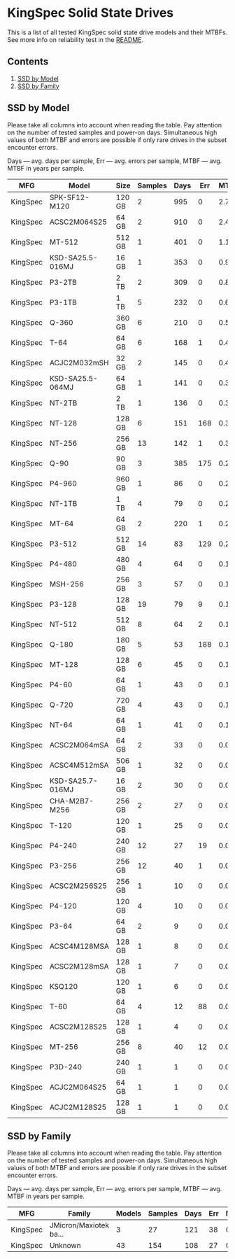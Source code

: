 KingSpec Solid State Drives
===========================

This is a list of all tested KingSpec solid state drive models and their MTBFs. See
more info on reliability test in the [README](https://github.com/linuxhw/SMART).

Contents
--------

1. [ SSD by Model  ](#ssd-by-model)
2. [ SSD by Family ](#ssd-by-family)

SSD by Model
------------

Please take all columns into account when reading the table. Pay attention on the
number of tested samples and power-on days. Simultaneous high values of both MTBF
and errors are possible if only rare drives in the subset encounter errors.

Days — avg. days per sample,
Err  — avg. errors per sample,
MTBF — avg. MTBF in years per sample.

| MFG       | Model              | Size   | Samples | Days  | Err   | MTBF |
|-----------|--------------------|--------|---------|-------|-------|------|
| KingSpec  | SPK-SF12-M120      | 120 GB | 2       | 995   | 0     | 2.73   |
| KingSpec  | ACSC2M064S25       | 64 GB  | 2       | 910   | 0     | 2.49   |
| KingSpec  | MT-512             | 512 GB | 1       | 401   | 0     | 1.10   |
| KingSpec  | KSD-SA25.5-016MJ   | 16 GB  | 1       | 353   | 0     | 0.97   |
| KingSpec  | P3-2TB             | 2 TB   | 2       | 309   | 0     | 0.85   |
| KingSpec  | P3-1TB             | 1 TB   | 5       | 232   | 0     | 0.64   |
| KingSpec  | Q-360              | 360 GB | 6       | 210   | 0     | 0.58   |
| KingSpec  | T-64               | 64 GB  | 6       | 168   | 1     | 0.45   |
| KingSpec  | ACJC2M032mSH       | 32 GB  | 2       | 145   | 0     | 0.40   |
| KingSpec  | KSD-SA25.5-064MJ   | 64 GB  | 1       | 141   | 0     | 0.39   |
| KingSpec  | NT-2TB             | 2 TB   | 1       | 136   | 0     | 0.37   |
| KingSpec  | NT-128             | 128 GB | 6       | 151   | 168   | 0.36   |
| KingSpec  | NT-256             | 256 GB | 13      | 142   | 1     | 0.31   |
| KingSpec  | Q-90               | 90 GB  | 3       | 385   | 175   | 0.26   |
| KingSpec  | P4-960             | 960 GB | 1       | 86    | 0     | 0.24   |
| KingSpec  | NT-1TB             | 1 TB   | 4       | 79    | 0     | 0.22   |
| KingSpec  | MT-64              | 64 GB  | 2       | 220   | 1     | 0.20   |
| KingSpec  | P3-512             | 512 GB | 14      | 83    | 129   | 0.20   |
| KingSpec  | P4-480             | 480 GB | 4       | 64    | 0     | 0.18   |
| KingSpec  | MSH-256            | 256 GB | 3       | 57    | 0     | 0.16   |
| KingSpec  | P3-128             | 128 GB | 19      | 79    | 9     | 0.15   |
| KingSpec  | NT-512             | 512 GB | 8       | 64    | 2     | 0.14   |
| KingSpec  | Q-180              | 180 GB | 5       | 53    | 188   | 0.13   |
| KingSpec  | MT-128             | 128 GB | 6       | 45    | 0     | 0.12   |
| KingSpec  | P4-60              | 64 GB  | 1       | 43    | 0     | 0.12   |
| KingSpec  | Q-720              | 720 GB | 4       | 43    | 0     | 0.12   |
| KingSpec  | NT-64              | 64 GB  | 1       | 41    | 0     | 0.11   |
| KingSpec  | ACSC2M064mSA       | 64 GB  | 2       | 33    | 0     | 0.09   |
| KingSpec  | ACSC4M512mSA       | 506 GB | 1       | 32    | 0     | 0.09   |
| KingSpec  | KSD-SA25.7-016MJ   | 16 GB  | 2       | 30    | 0     | 0.08   |
| KingSpec  | CHA-M2B7-M256      | 256 GB | 2       | 27    | 0     | 0.07   |
| KingSpec  | T-120              | 120 GB | 1       | 25    | 0     | 0.07   |
| KingSpec  | P4-240             | 240 GB | 12      | 27    | 19    | 0.04   |
| KingSpec  | P3-256             | 256 GB | 12      | 40    | 1     | 0.03   |
| KingSpec  | ACSC2M256S25       | 256 GB | 1       | 10    | 0     | 0.03   |
| KingSpec  | P4-120             | 120 GB | 4       | 10    | 0     | 0.03   |
| KingSpec  | P3-64              | 64 GB  | 2       | 9     | 0     | 0.03   |
| KingSpec  | ACSC4M128MSA       | 128 GB | 1       | 8     | 0     | 0.02   |
| KingSpec  | ACSC2M128mSA       | 128 GB | 1       | 7     | 0     | 0.02   |
| KingSpec  | KSQ120             | 120 GB | 1       | 6     | 0     | 0.02   |
| KingSpec  | T-60               | 64 GB  | 4       | 12    | 88    | 0.02   |
| KingSpec  | ACSC2M128S25       | 128 GB | 1       | 4     | 0     | 0.01   |
| KingSpec  | MT-256             | 256 GB | 8       | 40    | 12    | 0.01   |
| KingSpec  | P3D-240            | 240 GB | 1       | 1     | 0     | 0.01   |
| KingSpec  | ACJC2M064S25       | 64 GB  | 1       | 1     | 0     | 0.00   |
| KingSpec  | ACJC2M128S25       | 128 GB | 1       | 1     | 0     | 0.00   |

SSD by Family
-------------

Please take all columns into account when reading the table. Pay attention on the
number of tested samples and power-on days. Simultaneous high values of both MTBF
and errors are possible if only rare drives in the subset encounter errors.

Days — avg. days per sample,
Err  — avg. errors per sample,
MTBF — avg. MTBF in years per sample.

| MFG       | Family                 | Models | Samples | Days  | Err   | MTBF |
|-----------|------------------------|--------|---------|-------|-------|------|
| KingSpec  | JMicron/Maxiotek ba... | 3      | 27      | 121   | 38    | 0.27   |
| KingSpec  | Unknown                | 43     | 154     | 108   | 27    | 0.25   |
